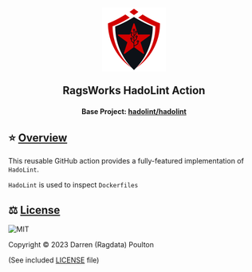 <h2 align="center">

<img height="128" src="https://raw.githubusercontent.com/Ragdata/media/master/project/ragsworks/logo/ragsworks-256.png" alt="Ragdata" />

<a name="top">RagsWorks HadoLint Action</a>

</h2>

<h4 align="center">

Base Project: [hadolint/hadolint](https://github.com/hadolint/hadolint)

</h4>

## ⭐ [Overview](#top)

This reusable GitHub action provides a fully-featured implementation of `HadoLint`.

`HadoLint` is used to inspect `Dockerfiles`

## ⚖️ [License](#top)

![MIT](https://img.shields.io/badge/License-MIT-gold?style=for-the-badge)

Copyright © 2023 Darren (Ragdata) Poulton

(See included [LICENSE](LICENSE) file)
